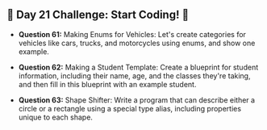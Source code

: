 ## 🚀 Day 21 Challenge: Start Coding! 🚀

- **Question 61:** Making Enums for Vehicles: Let's create categories for vehicles like cars, trucks, and motorcycles using enums, and show one example.

- **Question 62:** Making a Student Template: Create a blueprint for student information, including their name, age, and the classes they're taking, and then fill in this blueprint with an example student.

- **Question 63:** Shape Shifter: Write a program that can describe either a circle or a rectangle using a special type alias, including properties unique to each shape.

